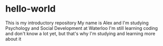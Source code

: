 # hello-world
This is my introductory repository
My name is Alex and I'm studying Psychology and Social Development at Waterloo
I'm still learning coding and don't know a lot yet, but that's why I'm studying and learning more about it
